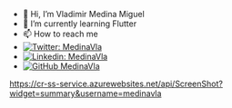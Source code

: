 - 👋 Hi, I’m Vladimir Medina Miguel
- 🌱 I’m currently learning Flutter
- 📫 How to reach me 
- [![Twitter: MedinaVla](https://img.shields.io/twitter/follow/MedinaVla?style=social)](https://twitter.com/MedinaVla)
- [![Linkedin: MedinaVla](https://img.shields.io/badge/-MedinaVla-blue?style=flat-square&logo=Linkedin&logoColor=white&link=https://www.linkedin.com/in/-MedinaVla)](https://www.linkedin.com/in/MedinaVla)
- [![GitHub MedinaVla](https://img.shields.io/github/followers/MedinaVla?label=follow&style=social)](https://github.com/MedinaVla)

https://cr-ss-service.azurewebsites.net/api/ScreenShot?widget=summary&username=medinavla


<!---
MedinaVla/MedinaVla is a ✨ special ✨ repository because its `README.md` (this file) appears on your GitHub profile.
You can click the Preview link to take a look at your changes.
--->
